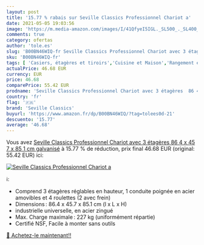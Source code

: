 ```yaml
---
layout: post
title: '15.77 % rabais sur Seville Classics Professionnel Chariot a'
date: 2021-05-05 19:03:56
image: 'https://m.media-amazon.com/images/I/41QfyeI5IGL._SL500_._SL400_.jpg'
comments: true
category: ofertas
author: 'tole.es'
slug: 'B00BN46WIQ-fr Seville Classics Professionnel Chariot avec 3 étagères 86...'
sku: 'B00BN46WIQ-fr'
tags: [ 'Casiers, étagères et tiroirs','Cuisine et Maison','Rangement et organisation','seville classics','Étagères verticales', ]
actualPrice: 46.68 EUR
currency: EUR
price: 46.68
comparePrice: 55.42 EUR
prodname: 'Seville Classics Professionnel Chariot avec 3 étagères  86 4 x 45 7 x 85 1 cm galvanisé'
country: 'fr'
flag: '🇫🇷'
brand: 'Seville Classics'
buyurl: 'https://www.amazon.fr/dp/B00BN46WIQ/?tag=tolees0d-21'
descuento: '15.77'
average: '46.68'
---
```


Vous avez [Seville Classics Professionnel Chariot avec 3 étagères  86 4 x 45 7 x 85 1 cm galvanisé](https://www.amazon.fr/dp/B00BN46WIQ/?tag=tolees0d-21)  à  15.77 % de réduction, prix final  46.68 EUR (original: 55.42 EUR) ici:

[![Seville Classics Professionnel Chariot a](https://m.media-amazon.com/images/I/41QfyeI5IGL._SL500_._SL400_.jpg)](https://www.amazon.fr/dp/B00BN46WIQ/?tag=tolees0d-21)

ℹ️:

- Comprend 3 étagères réglables en hauteur, 1 conduite poignée en acier amovibles et 4 roulettes (2 avec frein)
- Dimensions : 86.4 x 45.7 x 85.1 cm (l x L x H)
- industrielle universelle, en acier zingué
- Max. Charge maximale : 227 kg (uniformément répartie)
- Certifié NSF, Facile à monter sans outils

[🛒 Achetez-le maintenant!!](https://www.amazon.fr/dp/B00BN46WIQ/?tag=tolees0d-21)
